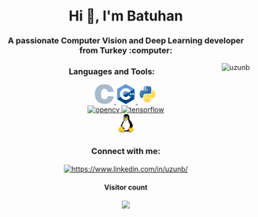 <h1 align="center">Hi 👋, I'm Batuhan</h1>
<h3 align="center">A passionate Computer Vision and Deep Learning developer from Turkey :computer:  </h3>



<p><img align="right" src="https://github-readme-stats.vercel.app/api/top-langs?username=uzunb&show_icons=true&theme=dark&locale=en&layout=compact" alt="uzunb" /></p>

<h3 align="center">Languages and Tools:</h3>
<p align="center"> 
<a href="https://www.cprogramming.com/" target="_blank"> <img src="https://raw.githubusercontent.com/devicons/devicon/master/icons/c/c-original.svg" alt="c" width="40" height="40"/> </a> 
<a href="https://www.w3schools.com/cpp/" target="_blank"> <img src="https://raw.githubusercontent.com/devicons/devicon/master/icons/cplusplus/cplusplus-original.svg" alt="cplusplus" width="40" height="40"/> </a> 
<a href="https://www.python.org" target="_blank"> <img src="https://raw.githubusercontent.com/devicons/devicon/master/icons/python/python-original.svg" alt="python" width="40" height="40"/> </a> 
</br>
 <a href="https://opencv.org/" target="_blank"> <img src="https://www.vectorlogo.zone/logos/opencv/opencv-icon.svg" alt="opencv" width="40" height="40"/> </a> 
<a href="https://www.tensorflow.org" target="_blank"> <img src="https://www.vectorlogo.zone/logos/tensorflow/tensorflow-icon.svg" alt="tensorflow" width="40" height="40"/> </a>
</br>
<a href="https://www.linux.org/" target="_blank"> <img src="https://raw.githubusercontent.com/devicons/devicon/master/icons/linux/linux-original.svg" alt="linux" width="40" height="40"/> </a> 


<h3 align="center">Connect with me:</h3>
<p align="center">
<a href="https://www.linkedin.com/in/uzunb/" target="blank"><img align="center" src="https://cdn.jsdelivr.net/npm/simple-icons@3.0.1/icons/linkedin.svg" alt="https://www.linkedin.com/in/uzunb/" height="30" width="40" /></a>
</p>

<h4 align="center">Visitor count</h4>
<p align="center"> 
  <img src="https://profile-counter.glitch.me/uzunb/count.svg" />
</p>
